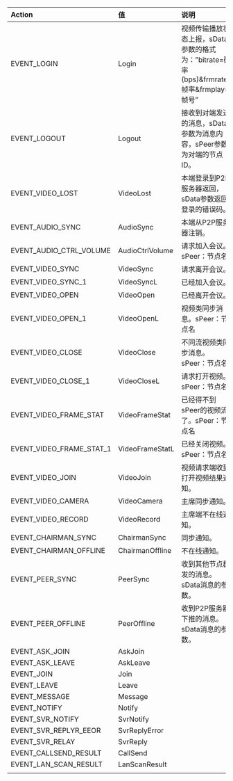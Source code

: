 | Action | 值 | 说明 |
| :--- | :--- | :--- |
| EVENT\_LOGIN | Login | 视频传输播放状态上报，sData参数的格式为：”bitrate=码率\(bps\)&frmrate=帧率&frmplay=帧号” |
| EVENT\_LOGOUT | Logout | 接收到对端发送的消息，sData参数为消息内容，sPeer参数为对端的节点ID。 |
| EVENT\_VIDEO\_LOST | VideoLost | 本端登录到P2P服务器返回，sData参数返回登录的错误码。 |
| EVENT\_AUDIO\_SYNC | AudioSync | 本端从P2P服务器注销。 |
| EVENT\_AUDIO\_CTRL\_VOLUME | AudioCtrlVolume | 请求加入会议。 sPeer：节点名 |
| EVENT\_VIDEO\_SYNC | VideoSync | 请求离开会议。 |
| EVENT\_VIDEO\_SYNC\_1 | VideoSyncL | 已经加入会议。 |
| EVENT\_VIDEO\_OPEN | VideoOpen | 已经离开会议。 |
| EVENT\_VIDEO\_OPEN\_1 | VideoOpenL | 视频类同步消息。sPeer：节点名 |
| EVENT\_VIDEO\_CLOSE | VideoClose | 不同流视频类同步消息。sPeer：节点名 |
| EVENT\_VIDEO\_CLOSE\_1 | VideoCloseL | 请求打开视频。sPeer：节点名 |
| EVENT\_VIDEO\_FRAME\_STAT | VideoFrameStat | 已经得不到sPeer的视频流了。sPeer：节点名 |
| EVENT\_VIDEO\_FRAME\_STAT\_1 | VideoFrameStatL | 已经关闭视频。sPeer：节点名 |
| EVENT\_VIDEO\_JOIN | VideoJoin | 视频请求端收到打开视频结果通知。 |
| EVENT\_VIDEO\_CAMERA | VideoCamera | 主席同步通知。 |
| EVENT\_VIDEO\_RECORD | VideoRecord | 主席端不在线通知。 |
| EVENT\_CHAIRMAN\_SYNC | ChairmanSync | 同步通知。 |
| EVENT\_CHAIRMAN\_OFFLINE | ChairmanOffline | 不在线通知。 |
| EVENT\_PEER\_SYNC | PeerSync | 收到其他节点群发的消息。sData消息的参数。 |
| EVENT\_PEER\_OFFLINE | PeerOffline | 收到P2P服务器下推的消息。sData消息的参数。 |
| EVENT\_ASK\_JOIN | AskJoin |  |
| EVENT\_ASK\_LEAVE | AskLeave |  |
| EVENT\_JOIN | Join |  |
| EVENT\_LEAVE | Leave |  |
| EVENT\_MESSAGE | Message |  |
| EVENT\_NOTIFY | Notify |  |
| EVENT\_SVR\_NOTIFY | SvrNotify |  |
| EVENT\_SVR\_REPLYR\_EEOR | SvrReplyError |  |
| EVENT\_SVR\_RELAY | SvrReply |  |
| EVENT\_CALLSEND\_RESULT | CallSend |  |
| EVENT\_LAN\_SCAN\_RESULT | LanScanResult |  |
|  |  |  |



